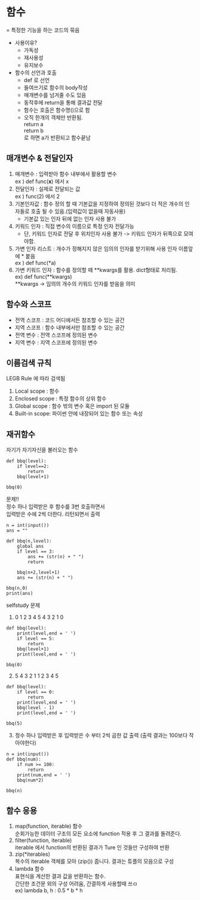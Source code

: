 # 함수
= 특정한 기능을 하는 코드의 묶음
* 사용이유?
    * 가독성
    * 재사용성
    * 유지보수
* 함수의 선언과 호출
    * def 로 선언
    * 들여쓰기로 함수의 body작성
    * 매개변수를 넘겨줄 수도 있음
    * 동작후에 return을 통해 결과값 전달
    * 함수는 호출은 함수명()으로 함
    * 오직 한개의 객체만 반환됨.<br>
    return a<br>
    return b<br>
    로 하면 a가 반환되고 함수끝남
## 매개변수 & 전달인자
1. 매개변수 : 입력받아 함수 내부에서 활용할 변수<br>
ex ) def func(**x**) 에서 x
2. 전달인자 : 실제로 전달되는 값<br>
ex ) func(2) 에서 2
3. 기본인자값 : 함수 정의 할 때 기본값을 지정하여 정의된 것보다 더 적은 개수의 인자들로 호출 될 수 있음.(입력값이 없을때 자동사용)
    * 기본값 있는 인자 뒤에 없는 인자 사용 불가
4. 키워드 인자 : 직접 변수의 이름으로 특정 인자 전달가능
    * 단, 키워드 인자로 전달 후 위치인자 사용 불가 -> 키워드 인자가 뒤쪽으로 모여야함.
5. 가변 인자 리스트 : 개수가 정해지지 않은 임의의 인자를 받기위해 사용 인자 이름앞에 * 붙음<br>
ex ) def func(*a)
6. 가변 키워드 인자 : 함수를 정의할 떼 **kwargs를 활용. dict형태로 처리됨.<br>
ex) def func(**kwargs)<br>
**kwargs -> 임의의 개수의 키워드 인자를 받음을 의미

## 함수와 스코프
* 전역 스코프 : 코드 어디에서든 참조할 수 있는 공간
* 지역 스코프 : 함수 내부에서만 참조할 수 있는 공간
* 전역 변수 : 전역 스코프에 정의된 변수
* 지역 변수 : 지역 스코프에 정의된 변수

## 이름검색 규칙
LEGB Rule 에 따라 검색됨
1. Local scope : 함수
2. Enclosed scope : 특정 함수의 상위 함수
3. Global scope : 함수 밖의 변수 혹은 import 된 모듈
4. Built-in scope: 파이썬 안에 내장되어 있는 함수 또는 속성


## 재귀함수
자기가 자기자신을 불러오는 함수
```
def bbq(level):
    if level==2:
        return
    bbq(level+1)

bbq(0)
```
문제!!<br>
정수 하나 입력받은 후 함수를 3번 호출하면서<br>
입력받은 수에 2씩 더한다. 리턴되면서 출력
```
n = int(input())
ans = ""

def bbq(n,level):
    global ans
    if level == 3:
        ans += (str(n) + " ")
        return
  
    bbq(n+2,level+1)
    ans += (str(n) + " ")

bbq(n,0)
print(ans)
```
selfstudy 문제<br>
1. 0 1 2 3 4 5 4 3 2 1 0
```
def bbq(level):
    print(level,end = ' ')
    if level == 5:
        return
    bbq(level+1)
    print(level,end = ' ')

bbq(0)
```
2. 5 4 3 2 1 1 2 3 4 5
```
def bbq(level):
    if level == 0:
        return
    print(level,end = ' ')
    bbq(level - 1)
    print(level,end = ' ')

bbq(5)

```
3. 정수 하나 입력받은 후 입력받은 수 부터 2씩 곱한 값 출력
(출력 결과는 100보다 작아야한다)
```
n = int(input())
def bbq(num):
    if num >= 100:
        return
    print(num,end = ' ')
    bbq(num*2)

bbq(n)
```

## 함수 응용
1. map(function, iterable) 함수<br>
순회가능한 데이터 구조의 모든 요소에 function 적용 후 그 결과를 돌려준다.
2. filter(function, iterable)<br>
iterable 에서 function의 반환된 결과가 Ture 인 것들만 구성하여 반환
3. zip(*iterables)<br>
복수의 iterable 객체를 모아 (zip()) 줍니다. 결과는 튜플의 모음으로 구성
4. lambda 함수<br>
표현식을 계산한 결과 값을 반환하는 함수.<br>
간단한 조건문 외의 구성 어려움, 간결하게 사용할때 쓰ㅁ<br>
ex) lambda b, h : 0.5 * b * h